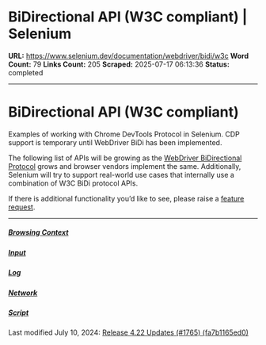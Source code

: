 # BiDirectional API (W3C compliant) | Selenium

**URL:** https://www.selenium.dev/documentation/webdriver/bidi/w3c
**Word Count:** 79
**Links Count:** 205
**Scraped:** 2025-07-17 06:13:36
**Status:** completed

---

# BiDirectional API \(W3C compliant\)

Examples of working with Chrome DevTools Protocol in Selenium. CDP support is temporary until WebDriver BiDi has been implemented.

The following list of APIs will be growing as the [WebDriver BiDirectional Protocol](https://w3c.github.io/webdriver-bidi/) grows and browser vendors implement the same. Additionally, Selenium will try to support real-world use cases that internally use a combination of W3C BiDi protocol APIs.

If there is additional functionality you’d like to see, please raise a [feature request](https://github.com/SeleniumHQ/selenium/issues/new?assignees=&labels=&template=feature.md).

* * *

##### [Browsing Context](https://www.selenium.dev/documentation/webdriver/bidi/w3c/browsing_context/)

##### [Input](https://www.selenium.dev/documentation/webdriver/bidi/w3c/input/)

##### [Log](https://www.selenium.dev/documentation/webdriver/bidi/w3c/log/)

##### [Network](https://www.selenium.dev/documentation/webdriver/bidi/w3c/network/)

##### [Script](https://www.selenium.dev/documentation/webdriver/bidi/w3c/script/)

Last modified July 10, 2024: [Release 4.22 Updates \(\#1765\) \(fa7b1165ed0\)](https://github.com/SeleniumHQ/seleniumhq.github.io/commit/fa7b1165ed03cb8051d18522e1775a247f48ade9)